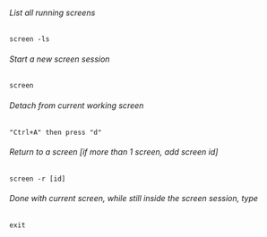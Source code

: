 ###### List all running screens

    screen -ls
###### Start a new screen session 
```
screen
```
###### Detach from current working screen

    "Ctrl+A" then press "d"

###### Return to a screen [if more than 1 screen, add screen id]

    screen -r [id]
###### Done with current screen, while still inside the screen session, type

    exit
